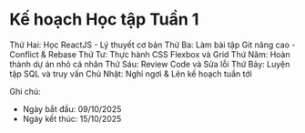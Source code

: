 # Kế hoạch Học tập Tuần 1

Thứ Hai: Học ReactJS - Lý thuyết cơ bản
Thứ Ba: Làm bài tập Git nâng cao - Conflict & Rebase
Thứ Tư: Thực hành CSS Flexbox và Grid
Thứ Năm: Hoàn thành dự án nhỏ cá nhân
Thứ Sáu: Review Code và Sửa lỗi
Thứ Bảy: Luyện tập SQL và truy vấn
Chủ Nhật: Nghỉ ngơi & Lên kế hoạch tuần tới

Ghi chú: 
- Ngày bắt đầu: 09/10/2025
- Ngày kết thúc: 15/10/2025